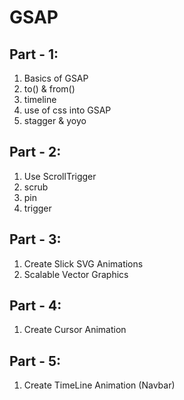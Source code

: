 # GSAP

## Part - 1:

1. Basics of GSAP
2. to() & from()
3. timeline
4. use of css into GSAP
5. stagger & yoyo

## Part - 2:

1. Use ScrollTrigger
2. scrub
3. pin
4. trigger

## Part - 3:

1. Create Slick SVG Animations
2. Scalable Vector Graphics

## Part - 4:

1. Create Cursor Animation

## Part - 5:

1. Create TimeLine Animation (Navbar)
